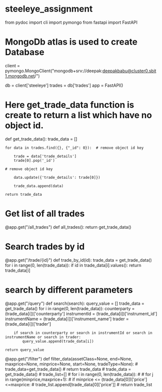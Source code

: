 # steeleye_assignment

from pydoc import cli
import pymongo
from fastapi import FastAPI

# MongoDb atlas is used to create Database
client = pymongo.MongoClient("mongodb+srv://deepak:deepakbabu@cluster0.sbit1.mongodb.net/")

db = client['steeleye']
trades = db['trades']
app = FastAPI()

#  Here get_trade_data function is create to return a list which have no object id.

def get_trade_data():
    trade_data = []

    for data in trades.find({}, {"_id": 0}):  # remove object id key

        trade = data['trade_details']
        trade[0].pop('_id')

    # remove object id key

        data.update({'trade_details': trade[0]})

        trade_data.append(data)

    return trade_data


# Get list of all trades

@app.get("/all_trades")
def all_trades():
    return get_trade_data()


# Search trades by id

@app.get("/trade/{id}")
def trade_by_id(id):
    trade_data = get_trade_data()
    for i in range(0, len(trade_data)):
        if id in trade_data[i].values():
            return trade_data[i]


# search by different parameters

@app.get("/query")
def search(search):
    query_value = []
    trade_data = get_trade_data()
    for i in range(0, len(trade_data)):
        counterparty = (trade_data[i])['counterparty']
        instrumentId = (trade_data[i])['instrument_id']
        instrumentName = (trade_data[i])['instrument_name']
        trader = (trade_data[i])['trader']

        if search in counterparty or search in instrumentId or search in instrumentName or search in trader:
            query_value.append(trade_data[i])

    return query_value


@app.get("/filter")
def filter_data(assetClass=None, end=None, maxprice=None, minprice=None, start=None, tradeType=None):
    # trade_data=get_trade_data()
    # return trade_data
    # trade_data = get_trade_data()
    # trade_list=[]
    # for i in range(0, len(trade_data)):
    # #     for j in range(minprice,maxprice+1):
    #         if minprice <= (trade_data[0])['price']<=maxprice:
    #             trade_list.append[trade_data[0]['price']]
    # return trade_list
